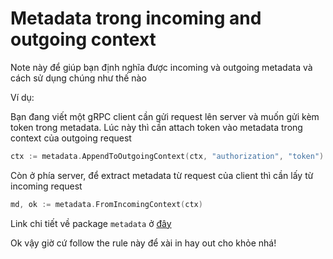 # Metadata trong incoming and outgoing context

Note này để giúp bạn định nghĩa được incoming và outgoing metadata và cách sử dụng chúng như thế nào

Ví dụ: 

Bạn đang viết một gRPC client cần gửi request lên server và muốn gửi kèm token trong metadata. Lúc này thì cần attach token vào metadata trong context của outgoing request
```go
ctx := metadata.AppendToOutgoingContext(ctx, "authorization", "token")
```

Còn ở phía server, để extract metadata từ request của client thì cần lấy từ incoming request
```go
md, ok := metadata.FromIncomingContext(ctx)
```

Link chi tiết về package `metadata` ở [đây](https://pkg.go.dev/google.golang.org/grpc/metadata?utm_source=godoc)

Ok vậy giờ cứ follow the rule này để xài in hay out cho khỏe nhá!
